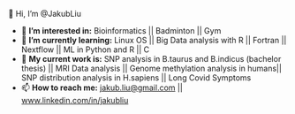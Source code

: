 👋 Hi, I’m @JakubLiu
- 👀 **I’m interested in:**  Bioinformatics  ||  Badminton  ||  Gym
- 🌱 **I’m currently learning:**   Linux OS  ||  Big Data analysis with R  ||  Fortran ||  Nextflow  ||  ML in Python and R || C
- 🌱 **My current work is:**   SNP analysis in B.taurus and B.indicus (bachelor thesis)  ||  MRI Data analysis  || Genome methylation analysis in humans||  SNP distribution analysis in H.sapiens  ||  Long Covid Symptoms
- 📫 **How to reach me:**  jakub.liu@gmail.com  ||  www.linkedin.com/in/jakubliu

<!---
JakubLiu/JakubLiu is a ✨ special ✨ repository because its `README.md` (this file) appears on your GitHub profile.
You can click the Preview link to take a look at your changes.
--->
